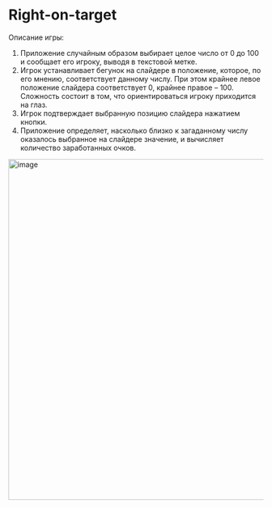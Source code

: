 # Right-on-target
Описание игры:
1. Приложение случайным образом выбирает целое число от 0 до 100 и сообщает его игроку, выводя в текстовой метке.
2. Игрок устанавливает бегунок на слайдере в положение, которое, по его мнению, соответствует данному числу. При этом крайнее левое положение слайдера соответствует 0, крайнее правое – 100. Сложность состоит в том, что ориентироваться игроку приходится на глаз.
3. Игрок подтверждает выбранную позицию слайдера нажатием кнопки.
4. Приложение определяет, насколько близко к загаданному числу оказалось выбранное на слайдере значение, и вычисляет количество заработанных очков.

<img width="673" alt="image" src="https://user-images.githubusercontent.com/82948283/191353104-802ff746-e053-4af2-a261-9379d7fdc503.png">

